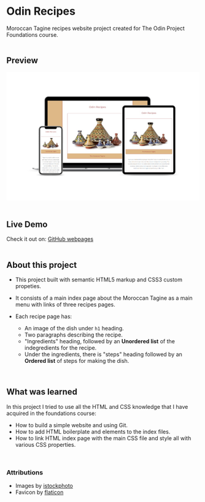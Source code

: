 
# Odin Recipes

Moroccan Tagine recipes website project created for The Odin Project Foundations course.</br>
</br>
## Preview
![the project preview](./images/preview.png)</br>
</br>
## Live Demo

Check it out on: [GitHub webpages](https://redwanhaitami.github.io/odin-recipes/)</br>
</br>
## About this project

- This project built with semantic HTML5 markup and CSS3 custom propeties.
- It consists of a main index page about the Moroccan Tagine as a main menu with links of three recipes pages.
- Each recipe page has:
  
  - An image of the dish under `h1` heading.
  - Two paragraphs describing the recipe.
  - "Ingredients" heading, followed by an **Unordered list** of the indegredients for the recipe.
  - Under the ingredients, there is "steps" heading followed by an **Ordered list** of steps for making the dish.</br>
    
</br>

## What was learned

In this project I tried to use all the HTML and CSS knowledge that I have acquired in the foundations course:

- How to build a simple website and using Git.
- How to add HTML boilerplate and elements to the index files.
- How to link HTML index page with the main CSS file and style all with various CSS properties.</br>
</br>

### Attributions

- Images by [istockphoto](https://www.istockphoto.com/)
- Favicon by [flaticon](https://www.flaticon.com/)

